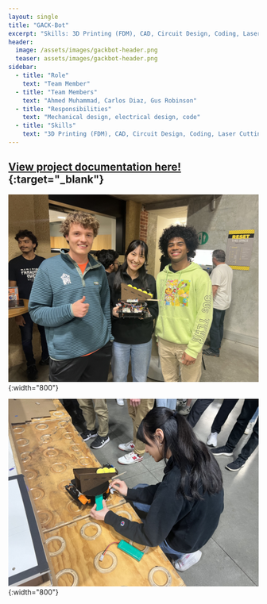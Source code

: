 ```yaml
---
layout: single
title: "GACK-Bot"
excerpt: "Skills: 3D Printing (FDM), CAD, Circuit Design, Coding, Laser Cutting"
header:
  image: /assets/images/gackbot-header.png
  teaser: assets/images/gackbot-header.png
sidebar:
  - title: "Role"
    text: "Team Member"
  - title: "Team Members"
    text: "Ahmed Muhammad, Carlos Diaz, Gus Robinson"
  - title: "Responsibilities"
    text: "Mechanical design, electrical design, code"
  - title: "Skills"
    text: "3D Printing (FDM), CAD, Circuit Design, Coding, Laser Cutting"
---
```


## [View project documentation here!](https://sites.google.com/stanford.edu/me-210-final-project/home){:target="_blank"}

![Group Photo](/assets/images/gackbot-1.jpeg){:width="800"}

![Assembly](/assets/images/gackbot-2.jpeg){:width="800"}